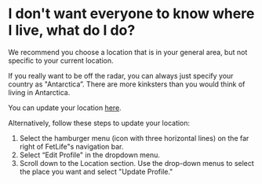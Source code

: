 # I don't want everyone to know where I live, what do I do?

We recommend you choose a location that is in your general area, but not specific to your current location.

If you really want to be off the radar, you can always just specify your country as "Antarctica”. There are more kinksters than you would think of living in Antarctica. 

You can update your location [here](https://fetlife.com/settings/profile).

Alternatively, follow these steps to update your location:
1. Select the hamburger menu (icon with three horizontal lines) on the far right of FetLife"s navigation bar.
2. Select “Edit Profile" in the dropdown menu.
3. Scroll down to the Location section. Use the drop-down menus to select the place you want and select "Update Profile."


